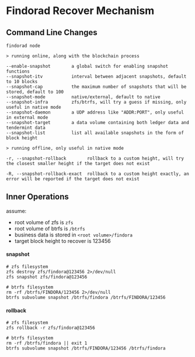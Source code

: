 # Findorad Recover Mechanism

## Command Line Changes

```
findorad node

> running online, along with the blockchain process

--enable-snapshot        a global switch for enabling snapshot functions
--snapshot-itv           interval between adjacent snapshots, default to 10 blocks
--snapshot-cap           the maximum number of snapshots that will be stored, default to 100
--snapshot-mode          native/external, default to native
--snapshot-infra         zfs/btrfs, will try a guess if missing, only useful in native mode
--snapshot-daemon        a UDP address like "ADDR:PORT", only useful in external mode
--snapshot-target        a data volume containing both ledger data and tendermint data
--snapshot-list          list all available snapshots in the form of block height

> running offline, only useful in native mode

-r, --snapshot-rollback        rollback to a custom height, will try the closest smaller height if the target does not exist

-R, --snapshot-rollback-exact  rollback to a custom height exactly, an error will be reported if the target does not exist
```

## Inner Operations

assume:
- root volume of zfs is `zfs`
- root volume of btrfs is `/btrfs`
- business data is stored in `<root volume>/findora`
- target block height to recover is 123456

#### snapshot

```shell
# zfs filesystem
zfs destroy zfs/findora@123456 2>/dev/null
zfs snapshot zfs/findora@123456

# btrfs filesystem
rm -rf /btrfs/FINDORA/123456 2>/dev/null
btrfs subvolume snapshot /btrfs/findora /btrfs/FINDORA/123456
```

#### rollback

```shell
# zfs filesystem
zfs rollback -r zfs/findora@123456

# btrfs filesystem
rm -rf /btrfs/findora || exit 1
btrfs subvolume snapshot /btrfs/FINDORA/123456 /btrfs/findora
```
